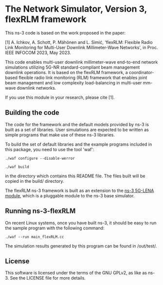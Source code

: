 
The Network Simulator, Version 3, flexRLM framework
================================

This ns-3 code is based on the work proposed in the paper:

[1] A. Ichkov, A. Schott, P. Mähönen and L. Simić, 'flexRLM: Flexible Radio Link Monitoring for Multi-User Downlink Millimeter-Wave Networks', in Proc. IEEE INFOCOM 2023, May 2023.

This code enables multi-user downlink millimeter-wave end-to-end network simulations utilizing 5G-NR standard-compliant beam management downlink operations. 
It is based on the flexRLM framework, a coordinator-based flexible radio link monitoring (RLM) framework that enables joint beam management and low complexity load-balancing in multi-user mm-wave downlink networks.

If you use this module in your research, please cite [1].

## Building the code
The code for the framework and the default models provided by ns-3 is built as a set of libraries. User simulations are expected to be written as simple programs that make use of these ns-3 libraries.

To build the set of default libraries and the example programs included in this package, you need to use the tool 'waf':

```shell
./waf configure --disable-werror
```
```shell
./waf build
```
in the directory which contains this README file. The files built will be copied in the build/ directory.

The flexRLM ns-3 framework is built as an extension to the [ns-3 5G-LENA module](https://github.com/QiuYukang/5G-LENA), which is a pluggable module to the ns-3 base simulator.

## Running ns-3-flexRLM
On recent Linux systems, once you have built ns-3, it should be easy to run the sample program with the following command:

```shell
./waf --run main_flexRLM.cc
```

The simulation results generated by this program can be found in /out/test/.

## License
This software is licensed under the terms of the GNU GPLv2, as like as ns-3. See the LICENSE file for more details.
